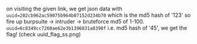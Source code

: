 on visiting the given link, we get json data with 
``` uuid=202cb962ac59075b964b07152d234b70 ```
which is the md5 hash of '123' so 
fire up burpsuite -> intruder -> bruteforce md5 of 1-100. 
``` uuid=6c8349cc7260ae62e3b1396831a8398f ```
i.e. md5 hash of '45', we get the flag! (check uuid_flag_ss.png)
